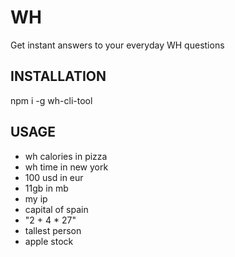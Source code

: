 # WH
Get instant answers to your everyday WH questions

## INSTALLATION
npm i -g wh-cli-tool

## USAGE
- wh calories in pizza
- wh time in new york
- 100 usd in eur
- 11gb in mb
- my ip
- capital of spain
- "2 + 4 * 27"
- tallest person
- apple stock
